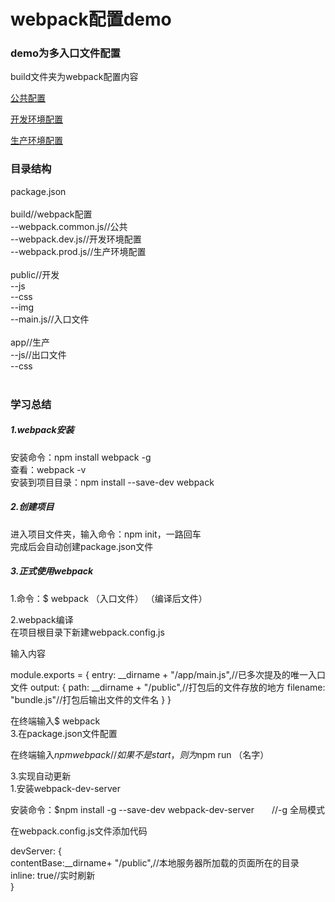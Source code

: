 
<h1>webpack配置demo</h1>
<h3>demo为多入口文件配置</h3>
<p>build文件夹为webpack配置内容</p>
<p><a href="build/webpack.common.js">公共配置</a></p>
<p><a href="build/webpack.dev.js">开发环境配置</a></p>
<p><a href="build/webpack.prod.js">生产环境配置</a></p>
<h3>目录结构</h3>
<div>
package.json<br>
  <br>
build//webpack配置<br>
--webpack.common.js//公共<br>
--webpack.dev.js//开发环境配置<br>
--webpack.prod.js//生产环境配置<br>
  <br>
public//开发<br>
--js<br>
--css<br>
--img<br>
--main.js//入口文件<br>
  <br>
app//生产<br>
--js//出口文件<br>
--css<br>
<div>
  <h3>学习总结</h3>
  <h5>1.webpack安装</h5>
安装命令：npm install webpack -g<br>
查看：webpack -v<br>
安装到项目目录：npm install --save-dev webpack<br>

<h5>2.创建项目</h5>
进入项目文件夹，输入命令：npm init，一路回车<br>
完成后会自动创建package.json文件<br>

<h5>3.正式使用webpack</h5>
 1.命令：$ webpack （入口文件） （编译后文件）<br>

 2.webpack编译<br>
在项目根目录下新建webpack.config.js<br>

输入内容<br>

<p style="pre-line:pre-line;">module.exports = {
  entry:  __dirname + "/app/main.js",//已多次提及的唯一入口文件
  output: {
    path: __dirname + "/public",//打包后的文件存放的地方
    filename: "bundle.js"//打包后输出文件的文件名
  }
}</p>

在终端输入$ webpack<br>
 3.在package.json文件配置<br>



在终端输入$npm webpack //如果不是start，则为$npm run （名字）<br>

3.实现自动更新<br>
1.安装webpack-dev-server<br>

安装命令：$npm install -g --save-dev webpack-dev-server　　//-g 全局模式<br>

在webpack.config.js文件添加代码<br>

devServer: {<br>
contentBase:__dirname+ "/public",//本地服务器所加载的页面所在的目录<br>
inline: true//实时刷新<br>
}<br>

